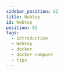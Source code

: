 ```yaml
---
sidebar_position: 82
title: Webtop
id: Webtop
position: 82
tags:
  - Introduction
  - Webtop
  - docker
  - docker-compose
  - tips
---
```

